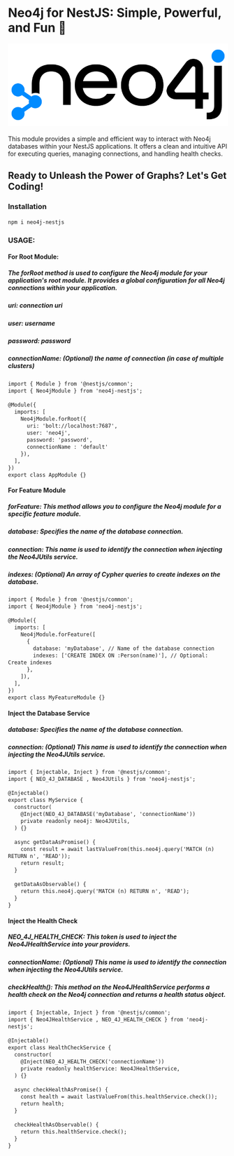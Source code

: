 # Neo4j for NestJS: Simple, Powerful, and Fun 🚀

![Neo4j Logo](assets/logo.png)
<br>
<br>
This module provides a simple and efficient way to interact with Neo4j databases within your NestJS applications. It
offers a clean and intuitive API for executing queries, managing connections, and handling health checks.



## Ready to Unleash the Power of Graphs? Let's Get Coding!

### Installation

```bash
npm i neo4j-nestjs
```

### USAGE:

#### For Root Module:

##### The forRoot method is used to configure the Neo4j module for your application's root module. It provides a global configuration for all Neo4j connections within your application.

##### uri: connection uri

##### user: username

##### password: password

##### connectionName: (Optional) the name of connection (in case of multiple clusters)

```
import { Module } from '@nestjs/common';
import { Neo4jModule } from 'neo4j-nestjs';

@Module({
  imports: [
    Neo4jModule.forRoot({
      uri: 'bolt://localhost:7687',
      user: 'neo4j',
      password: 'password',
      connectionName : 'default'
    }),
  ],
})
export class AppModule {}
```

#### For Feature Module

##### forFeature: This method allows you to configure the Neo4j module for a specific feature module.

##### database: Specifies the name of the database connection.

##### connection: This name is used to identify the connection when injecting the Neo4JUtils service.

##### indexes: (Optional) An array of Cypher queries to create indexes on the database.

```
import { Module } from '@nestjs/common';
import { Neo4jModule } from 'neo4j-nestjs';

@Module({
  imports: [
    Neo4jModule.forFeature([
      {
        database: 'myDatabase', // Name of the database connection
        indexes: ['CREATE INDEX ON :Person(name)'], // Optional: Create indexes
      },
    ]),
  ],
})
export class MyFeatureModule {}

```

#### Inject the Database Service

##### database: Specifies the name of the database connection.

##### connection: (Optional) This name is used to identify the connection when injecting the Neo4JUtils service.

```
import { Injectable, Inject } from '@nestjs/common';
import { NEO_4J_DATABASE , Neo4JUtils } from 'neo4j-nestjs';

@Injectable()
export class MyService {
  constructor(
    @Inject(NEO_4J_DATABASE('myDatabase', 'connectionName'))
    private readonly neo4j: Neo4JUtils,
  ) {}

  async getDataAsPromise() {
    const result = await lastValueFrom(this.neo4j.query('MATCH (n) RETURN n', 'READ'));
    return result;
  }
  
  getDataAsObservable() {
    return this.neo4j.query('MATCH (n) RETURN n', 'READ');
  }
}
```

#### Inject the Health Check

##### NEO_4J_HEALTH_CHECK: This token is used to inject the Neo4JHealthService into your providers.

##### connectionName: (Optional) This name is used to identify the connection when injecting the Neo4JUtils service.

##### checkHealth(): This method on the Neo4JHealthService performs a health check on the Neo4j connection and returns a health status object.

```
import { Injectable, Inject } from '@nestjs/common';
import { Neo4JHealthService , NEO_4J_HEALTH_CHECK } from 'neo4j-nestjs';

@Injectable()
export class HealthCheckService {
  constructor(
    @Inject(NEO_4J_HEALTH_CHECK('connectionName'))
    private readonly healthService: Neo4JHealthService,
  ) {}

  async checkHealthAsPromise() {
    const health = await lastValueFrom(this.healthService.check());
    return health;
  }
  
  checkHealthAsObservable() {
    return this.healthService.check();
  }
}
```

